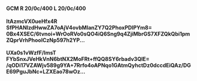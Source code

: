 #### GCM R 20/0c/400 L 20/0c/400
**ItAzmcVX0ueHfx4R**<br/>**SfPHANlzdHwwZA7oAjV4ovbMlanZY7Q2PhoxPDIPYm8=**<br/>**0Bx4XSEC/6tvnoi+WrOoRVo0sQO4iQ6Sng9q4ZjiMbrGS7XFZQkQbi1pmZQprVrhPhoolCzNp597h2YP...**<br/><br/>
**UXa0s1vWzfF/ImsT**<br/>**FYbSnxJVeHkVnN6btNX2MoFRt+ffQQ8SY6rbadv3QlE=**<br/>**/qODi17VZAWjv589g9YA+7Rrfo4oAPNqo1GAtmQyhctDz0dccdEiQAz/DGE69PguJbNc+LZXEao78wOz...**